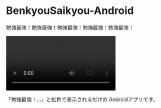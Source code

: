 # BenkyouSaikyou-Android

勉強最強！勉強最強！勉強最強！勉強最強！勉強最強！

![Demo Video](.github/assets/demo.mp4)

「勉強最強！...」と虹色で表示されるだけの Androidアプリです。
